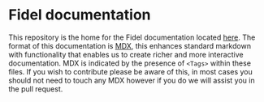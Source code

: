 # Fidel documentation

This repository is the home for the Fidel documentation located [here](https://fidel.uk/docs/). The format of this documentation is [MDX](https://mdxjs.com/), this enhances standard markdown with functionality that enables us to create richer and more interactive documentation. MDX is indicated by the presence of `<Tags>` within these files. If you wish to contribute please be aware of this, in most cases you should not need to touch any MDX however if you do we will assist you in the pull request.